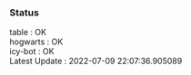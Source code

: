 ### Status


table : OK  
hogwarts : OK  
icy-bot : OK  
Latest Update : 2022-07-09 22:07:36.905089
